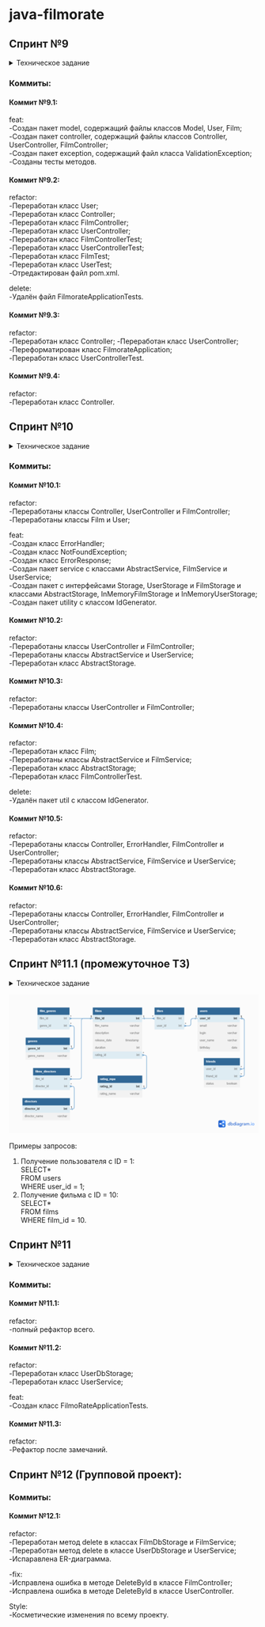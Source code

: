 # java-filmorate
## Спринт №9
<details> <summary> Техническое задание </summary>  
Представьте, что после изучения сложной темы и успешного выполнения всех заданий вы решили отдохнуть и провести вечер за просмотром фильма. Вкусная еда уже готовится, любимый плед уютно свернулся на кресле — а вы всё ещё не выбрали, что же посмотреть!  
Фильмов много — и с каждым годом становится всё больше. Чем их больше, тем больше разных оценок. Чем больше оценок, тем сложнее сделать выбор. Однако не время сдаваться! Вы напишете бэкенд для сервиса, который будет работать с фильмами и оценками пользователей, а также возвращать топ-5 фильмов, рекомендованных к просмотру. Теперь ни вам, ни вашим друзьям не придётся долго размышлять, что посмотреть вечером.  
В этом спринте вы начнёте с малого, но очень важного: создадите каркас Spring Boot приложения Filmorate (от англ. film — «фильм» и rate — «оценивать»). В дальнейшем сервис будет обогащаться новым функционалом и с каждым спринтом становиться лучше благодаря вашим знаниям о Java. Скорее вперёд!  

### Предварительная настройка проекта  
В репозитории создайте ветку controllers-films-users. Разработку решения для первого спринта нужно вести в ней. Репозиторий при этом должен быть публичным.  
Создайте заготовку проекта с помощью Spring Initializr. Некоторые параметры вы найдёте в этой таблице, остальные заполните самостоятельно.  

Параметр Значение  
Group (организация)	ru.yandex.practicum  
Artifact (артефакт)	filmorate  
Name (название проекта)	filmorate  
Dependencies (зависимости)	Spring Web  

Ура! Проект сгенерирован. Теперь можно шаг за шагом реализовать приложение.  

### Модели данных  
Создайте пакет model. Добавьте в него два класса — Film и User. Это классы — модели данных приложения.  
У model.Film должны быть следующие свойства:  
- целочисленный идентификатор — id;
- название — name;
- описание — description;
- дата релиза — releaseDate;
- продолжительность фильма — duration.  

Свойства model.User:  
- целочисленный идентификатор — id;
- электронная почта — email;
- логин пользователя — login;
- имя для отображения — name;
- дата рождения — birthday.  

#### *Подсказка: про аннотацию @Data*  
*Используйте аннотацию @Data библиотеки Lombok — с ней будет меньше работы по созданию сущностей.*  

### Хранение данных  
Сейчас данные можно хранить в памяти приложения — так же, как вы поступили в случае с менеджером задач. Для этого используйте контроллер.  
В следующих спринтах мы расскажем, как правильно хранить данные в долговременном хранилище, чтобы они не зависели от перезапуска приложения.  

### REST-контроллеры  
Создайте два класса-контроллера. FilmController будет обслуживать фильмы, а UserController — пользователей. Убедитесь, что созданные контроллеры соответствуют правилам REST.  
Добавьте в классы-контроллеры эндпоинты с подходящим типом запроса для каждого из случаев.  
Для FilmController:  
- добавление фильма;
- обновление фильма;
- получение всех фильмов.  

Для UserController:  
- создание пользователя;
- обновление пользователя;
- получение списка всех пользователей.  

Эндпоинты для создания и обновления данных должны также вернуть созданную или изменённую сущность.  

#### *Подсказка: про аннотацию @RequestBody*  
*Используйте аннотацию @RequestBody, чтобы создать объект из тела запроса на добавление или обновление сущности.*  

### Валидация  
Проверьте данные, которые приходят в запросе на добавление нового фильма или пользователя. Эти данные должны соответствовать определённым критериям.   
Для Film:  
- название не может быть пустым;
- максимальная длина описания — 200 символов;
- дата релиза — не раньше 28 декабря 1895 года;
- продолжительность фильма должна быть положительной.  

Для User:  
- электронная почта не может быть пустой и должна содержать символ @;
- логин не может быть пустым и содержать пробелы;
- имя для отображения может быть пустым — в таком случае будет использован логин;
- дата рождения не может быть в будущем.  

#### *Подсказка: как обработать ошибки*  
*Для обработки ошибок валидации напишите новое исключение — например, ValidationException.*  

### Логирование  
Добавьте логирование для операций, которые изменяют сущности — добавляют и обновляют их. Также логируйте причины ошибок — например, если валидация не пройдена. Это считается хорошей практикой.  

#### *Подсказка: про логирование сообщений*  
Воспользуйтесь библиотекой slf4j для логирования и объявляйте логер для каждого класса — так будет сразу видно, где в коде выводится та или иная строка.  
*private final static Logger log = LoggerFactory.getLogger(Example.class);*  
Вы также можете применить аннотацию @Slf4j библиотеки Lombok, чтобы не создавать логер вручную.  

### Тестирование  
Добавьте тесты для валидации. Убедитесь, что она работает на граничных условиях.  

#### *Подсказка: на что обратить внимание при тестировании*  
*Проверьте, что валидация не пропускает пустые или неверно заполненные поля. Посмотрите, как контроллер реагирует на пустой запрос.*  

### Проверьте себя  
Так как у вашего API пока нет интерфейса, вы будете взаимодействовать с ним через веб-клиент. Мы подготовили набор тестовых данных — Postman коллекцию. С её помощью вы сможете протестировать ваше API: postman.json  

### Дополнительное задание*  
А теперь необязательное задание для самых смелых! Валидация, которую мы предлагаем реализовать в основном задании, — базовая. Она не покрывает всех возможных ошибок. Например, всё ещё можно создать пользователя с такой электронной почтой: это-неправильный?эмейл@.   
В Java есть инструменты для проверки корректности различных данных. С помощью аннотаций можно задать ограничения, которые будут проверяться автоматически. Для этого добавьте в описание сборки проекта следующую зависимость.  
*<dependency  
<groupId>org.springframework.boot</groupId>  
<artifactId>spring-boot-starter-validation</artifactId>  
</dependency*  

Теперь вы можете применить аннотацию @NotNull к полю класса-модели для проверки на null, @NotBlank — для проверки на пустую строку, @Email — для проверки на соответствие формату электронного адреса. Полный список доступных аннотаций можно найти в документации.  
Чтобы Spring не только преобразовал тело запроса в соответствующий класс, но и проверил корректность переданных данных, вместе с аннотацией @RequestBody нужно использовать аннотацию @Valid.  
*public createUser(@Valid @RequestBody User user)*  

Поздравляем: первый шаг навстречу уютным киновечерам сделан.  
Интересного вам программирования!  
</details>

### Коммиты:
#### Коммит №9.1:
feat:  
-Создан пакет model, содержащий файлы классов Model, User, Film;  
-Создан пакет controller, содержащий файлы классов Controller, UserController, FilmController;  
-Создан пакет exception, содержащий файл класса ValidationException;  
-Созданы тесты методов.  

#### Коммит №9.2:
refactor:  
-Переработан класс User;  
-Переработан класс Controller;  
-Переработан класс FilmController;  
-Переработан класс UserController;  
-Переработан класс FilmControllerTest;  
-Переработан класс UserControllerTest;  
-Переработан класс FilmTest;  
-Переработан класс UserTest;  
-Отредактирован файл pom.xml.  

delete:  
-Удалён файл FilmorateApplicationTests.  

#### Коммит №9.3:
refactor:  
-Переработан класс Controller;
-Переработан класс UserController;  
-Переформатирован класс FilmorateApplication;  
-Переработан класс UserControllerTest.  

#### Коммит №9.4:
refactor:  
-Переработан класс Controller.  

## Спринт №10  
<details> <summary> Техническое задание </summary>  
Настало время улучшить Filmorate. Чтобы составлять рейтинг фильмов, нужны отзывы пользователей. А для улучшения рекомендаций по просмотру хорошо бы объединить пользователей в комьюнити.  
По итогам прошлого спринта у вас получилась заготовка приложения. Программа может принимать, обновлять и возвращать пользователей и фильмы. В этот раз улучшим API приложения до соответствия REST, а также изменим архитектуру приложения с помощью внедрения зависимостей.  

### Наводим порядок в репозитории  
Для начала убедитесь в том, что ваша работа за предыдущий спринт слита с главной веткой main. Создайте новую ветку, которая будет называться add-friends-likes. Название ветки важно сохранить, потому что оно влияет на запуск тестов в GitHub.  

#### *Подсказка: про работу в Git*  
*Для слияния веток используйте команду merge.*  

### Архитектура
Начнём с переработки архитектуры. Сейчас вся логика приложения спрятана в контроллерах — изменим это. Вынесите хранение данных о фильмах и пользователях в отдельные классы. Назовём их «хранилищами» (англ. storage) — так будет сразу понятно, что они делают.  
- Создайте интерфейсы FilmStorage и UserStorage, в которых будут определены методы добавления, удаления и модификации объектов.   
- Создайте классы InMemoryFilmStorage и InMemoryUserStorage, имплементирующие новые интерфейсы, и перенесите туда всю логику хранения, обновления и поиска объектов.   
- Добавьте к InMemoryFilmStorage и InMemoryUserStorage аннотацию @Component, чтобы впоследствии пользоваться внедрением зависимостей и передавать хранилища сервисам. 

#### *Подсказка: про структуру проекта*  
*Чтобы объединить хранилища, создайте новый пакет storage. В нём будут только классы и интерфейсы, имеющие отношение к хранению данных. Например, ru.yandex.filmorate.storage.film.FilmStorage.*  

### Новая логика  
Пока у приложения нет никакой бизнес-логики, кроме валидации сущностей. Обеспечим возможность пользователям добавлять друг друга в друзья и ставить фильмам лайки.
- Создайте UserService, который будет отвечать за такие операции с пользователями, как добавление в друзья, удаление из друзей, вывод списка общих друзей. Пока пользователям не надо одобрять заявки в друзья — добавляем сразу. То есть если Лена стала другом Саши, то это значит, что Саша теперь друг Лены.
- Создайте FilmService, который будет отвечать за операции с фильмами, — добавление и удаление лайка, вывод 10 наиболее популярных фильмов по количеству лайков. Пусть пока каждый пользователь может поставить лайк фильму только один раз.
- Добавьте к ним аннотацию @Service — тогда к ним можно будет получить доступ из контроллера.  

#### *Подсказка: ещё про структуру*  
*По аналогии с хранилищами, объедините бизнес-логику в пакет service.*  

#### *Подсказка: про список друзей и лайки*  
*Есть много способов хранить информацию о том, что два пользователя являются друзьями. Например, можно создать свойство friends в классе пользователя, которое будет содержать список его друзей. Вы можете использовать такое решение или придумать своё.  
Для того чтобы обеспечить уникальность значения (мы не можем добавить одного человека в друзья дважды), проще всего использовать для хранения Set<Long> c  id друзей. Таким же образом можно обеспечить условие «один пользователь — один лайк» для оценки фильмов.*

### Зависимости  
Переделайте код в контроллерах, сервисах и хранилищах под использование внедрения зависимостей.
- Используйте аннотации @Service, @Component, @Autowired. Внедряйте зависимости через конструкторы классов.
- Классы-сервисы должны иметь доступ к классам-хранилищам. Убедитесь, что сервисы зависят от интерфейсов классов-хранилищ, а не их реализаций. Таким образом в будущем будет проще добавлять и использовать новые реализации с другим типом хранения данных.
- Сервисы должны быть внедрены в соответствующие контроллеры.

#### *Подсказка: @Service vs @Component*  
*@Component — аннотация, которая определяет класс как управляемый Spring. Такой класс будет добавлен в контекст приложения при сканировании. @Service не отличается по поведению, но обозначает более узкий спектр классов — такие, которые содержат в себе бизнес-логику и, как правило, не хранят состояние.*  

### Полный REST  
Дальше стоит заняться контроллерами и довести API до соответствия REST.
- С помощью аннотации @PathVariable добавьте возможность получать каждый фильм и данные о пользователях по их уникальному идентификатору: GET .../users/{id}.
- Добавьте методы, позволяющие пользователям добавлять друг друга в друзья, получать список общих друзей и лайкать фильмы. Проверьте, что все они работают корректно.
  - PUT /users/{id}/friends/{friendId} — добавление в друзья.
  - DELETE /users/{id}/friends/{friendId} — удаление из друзей.
  - GET /users/{id}/friends — возвращаем список пользователей, являющихся его друзьями.
  - GET /users/{id}/friends/common/{otherId} — список друзей, общих с другим пользователем.
  - PUT /films/{id}/like/{userId} — пользователь ставит лайк фильму.
  - DELETE /films/{id}/like/{userId} — пользователь удаляет лайк.
  - GET /films/popular?count={count} — возвращает список из первых count фильмов по количеству лайков. Если значение параметра count не задано, верните первые 10.
- Убедитесь, что ваше приложение возвращает корректные HTTP-коды.
  - 400 — если ошибка валидации: ValidationException;
  - 404 — для всех ситуаций, если искомый объект не найден;
  - 500 — если возникло исключение.

#### *Подсказка*  
*Настройте ExceptionHandler для централизованной обработки ошибок.*  

### Тестирование  
Убедитесь, что приложение работает, — протестируйте его с помощью Postman: postman.json.   
Ого! Оцените, как Filmorate быстро растёт, — все компоненты занимают свои места, проявляется настоящая бизнес-логика. Любители кино потирают руки. Удачной разработки!  
</details>

### Коммиты:
#### Коммит №10.1:
refactor:  
-Переработаны классы Controller, UserController и FilmController;  
-Переработаны классы Film и User;  

feat:  
-Создан класс ErrorHandler;  
-Создан класс NotFoundException;  
-Создан класс ErrorResponse;  
-Создан пакет service с классами AbstractService, FilmService и UserService;  
-Создан пакет с интерфейсами Storage, UserStorage и FilmStorage и классами AbstractStorage, InMemoryFilmStorage и InMemoryUserStorage;  
-Создан пакет utility с классом IdGenerator.  

#### Коммит №10.2:  
refactor:  
-Переработаны классы UserController и FilmController;  
-Переработаны классы AbstractService и UserService;  
-Переработан класс AbstractStorage.

#### Коммит №10.3:
refactor:  
-Переработаны классы UserController и FilmController;  

#### Коммит №10.4:  
refactor:  
-Переработан класс Film;  
-Переработаны классы AbstractService и FilmService;  
-Переработан класс AbstractStorage;  
-Переработан класс FilmControllerTest.  

delete:  
-Удалён пакет util с классом IdGenerator.  

#### Коммит №10.5:
refactor:  
-Переработаны классы Controller, ErrorHandler, FilmController и UserController;  
-Переработаны классы AbstractService, FilmService и UserService;  
-Переработан класс AbstractStorage.  

#### Коммит №10.6:
refactor:  
-Переработаны классы Controller, ErrorHandler, FilmController и UserController;  
-Переработаны классы AbstractService, FilmService и UserService;  
-Переработан класс AbstractStorage.  

## Спринт №11.1 (промежуточное ТЗ)  
<details> <summary> Техническое задание </summary>  

### Задание для взаимопроверки  
Сейчас Filmorate хранит все данные в своей памяти. Это приводит к тому, что при перезапуске приложения его история и настройки сбрасываются. Вряд ли это обрадует пользователей!   
Итак, нам нужно, чтобы данные:  
- были доступны всегда,  
- находились в актуальном состоянии.  

А ещё важно, чтобы пользователи могли получать их быстро. Для этого вся информация должна храниться в базе данных.   
В этом задании вы будете проектировать базу данных для проекта, основываясь на уже существующей функциональности. Вносить какие-либо изменения в код не потребуется.  
Готовое решение отправьте своему партнёру по взаимопроверке из группы.  

*Если ваша работа не пройдёт проверку одногруппником, то ревьюер потратит одну попытку сдачи финального задания следующего спринта на проверку ER диаграммы, и у вас будет меньше попыток сдачи проекта Filmorate.*  

<details> <summary> Как проходит взаимопроверка </summary>  

### Загрузите решение  
Начните с загрузки файла с решением в ваш репозиторий на GitHub. Затем пригласите партнёра по взаимопроверке в приватный репозиторий — сделать это можно через меню Collaboration (англ. «сотрудничество»).  
Откройте настройки репозитория и введите логин партнёра: Settings → Repositories → Manage access → Invite a collaborator. Теперь отправьте ссылку на ваше решение одногруппнику в Пачке.  

*Решение нужно отправить не позднее указанного дедлайна. Когда проверка будет выполнена, не забудьте исключить одногруппника из репозитория — иначе у него останется полный доступ.*  

### Проверьте работу одногруппника  
Вы получили ссылку на репозиторий одногруппника — теперь можно оставлять комментарии к коду. Убедитесь, что код отвечает требованиям задания и code style, принятому в Практикуме.  
Ревью — ответственная задача. Представьте себя на месте другого студента и подумайте, какая обратная связь была бы наиболее полезна для него.  
Идеальный комментарий содержит:  
- Мягкие формулировки. Постарайтесь не использовать слово «нужно» (альтернатива — «лучше») и повелительное наклонение («сделай»). Лучше не перекладывать работу кода на его автора — «этот код делает» вместо «ты делаешь».  
- Развёрнутые объяснения.  
- Обоснование необходимости другого решения.  
- Встречные предложения — как сделать лучше.  
- Поясняющие ссылки на статьи и обсуждения.  

Например: *Здесь лучше использовать вот это — оно реализует такой-то функционал. А то работает медленнее.
[Пример кода. Поясняющая ссылка.]*  

### Оцените обратную связь  
По результатам ревью оцените, насколько полезные комментарии вы получили. Это поможет вашему партнёру быть более конструктивным ревьюером.  
Поделиться своими ощущениями от ревью вы можете в канале #java_neformal.  
</details>

### Изучение теории  
Прочтите следующие статьи, чтобы узнать, как проектировать базы данных:  
- «Нормализация баз данных простыми словами»,  
- «Ненормализованная форма или нулевая нормальная форма (UNF) базы данных»,  
- «Первая нормальная форма (1NF) базы данных»,  
- «Вторая нормальная форма (2NF) базы данных»,  
- «Третья нормальная форма (3NF) базы данных».  

Или посмотрите первые 19 минут видео «Нормальные формы баз данных: Объясняем на пальцах» — оно полностью дублирует статьи.  

Если вам захочется бросить себе вызов, советуем прочитать статьи на английском:  
- «What is Normalization in DBMS (SQL)? 1NF, 2NF, 3NF, BCNF Database with Example»,  
- «Normal Forms in DBMS».  

Это поможет набрать словарь технических терминов, который пригодится вам в будущем для чтения документации.  

### Доработка модели  
Прежде чем приступить к созданию схемы базы данных, нужно доработать модель приложения. Сейчас сущности, с которыми работает Filmorate, имеют недостаточно полей, чтобы получилось создать полноценную базу. Исправим это!  

#### Film  
1. Добавьте новое свойство — «жанр». У фильма может быть сразу несколько жанров, а у поля — несколько значений. Например, таких:  
- Комедия.  
- Драма.  
- Мультфильм.  
- Триллер.  
- Документальный.  
- Боевик.  
2. Ещё одно свойство — рейтинг Ассоциации кинокомпаний (англ. Motion Picture Association, сокращённо МРА). Эта оценка определяет возрастное ограничение для фильма. Значения могут быть следующими:  
- G — у фильма нет возрастных ограничений,  
- PG — детям рекомендуется смотреть фильм с родителями,  
- PG-13 — детям до 13 лет просмотр не желателен,  
- R — лицам до 17 лет просматривать фильм можно только в присутствии взрослого,  
- NC-17 — лицам до 18 лет просмотр запрещён.  

#### User 
1. Добавьте статус для связи «дружба» между двумя пользователями:  
2. неподтверждённая — когда один пользователь отправил запрос на добавление другого пользователя в друзья,  
3. подтверждённая — когда второй пользователь согласился на добавление.  

### Создание схемы базы данных  
Начните с таблиц для хранения пользователей и фильмов. При проектировании помните о том, что:  
- Каждый столбец таблицы должен содержать только одно значение. Хранить массивы значений или вложенные записи в столбцах нельзя.  
- Все неключевые атрибуты должны однозначно определяться ключом.  
- Все неключевые атрибуты должны зависеть только от первичного ключа, а не от других неключевых атрибутов.  
- База данных должна поддерживать бизнес-логику, предусмотренную в приложении. Подумайте о том, как будет происходить получение всех фильмов, пользователей. А как — топ N наиболее популярных фильмов. Или список общих друзей с другим пользователем.  

Теперь нарисуйте схему базы данных. Для этого можно использовать любой из следующих инструментов:  
1. dbdiagram.io.  
2. QuickDBD.  
3. Miro.  
4. Lucidchart.  
5. Diagrams.net.  

### Последние штрихи  
Прежде чем отправлять получившуюся схему на проверку:  
1. Скачайте диаграмму в виде картинки и добавьте в репозиторий. Убедитесь, что на изображении чётко виден текст.  
2. Добавьте в файл README.md ссылку на файл диаграммы. Если использовать разметку markdown, то схему будет видно непосредственно в README.md.  
3. Там же напишите небольшое пояснение к схеме: приложите примеры запросов для основных операций вашего приложения.  

#### *Подсказка*  
*Документы по разметке, которая поддерживается GitHub, лежат здесь.*  

Теперь можно отправлять схему на проверку и готовиться проверять работу одногруппника. Вы великолепны!  
</details>  

![er-diagram](er_diagram.png)  

Примеры запросов:  
1. Получение пользователя с ID = 1:  
   SELECT*  
   FROM users  
   WHERE user_id = 1;  
2. Получение фильма с ID = 10:  
   SELECT*  
   FROM films  
   WHERE film_id = 10.  

## Спринт №11
<details> <summary> Техническое задание </summary>  
Ура, практика! Пришло время усовершенствовать Filmorate с помощью полученных знаний о базах данных. На этот раз вы добавите ещё одну функциональность — сохранение состояния данных после перезапуска. Уже к концу задания у вас будет завершённое приложение для работы с фильмами и оценками пользователей. Внимание, мотор!  

### Организация  
В этом спринте вы будете работать в новой ветке. Назовите её add-database. Название ветки важно, потому что к ней привязаны тесты.   

### Создание базы данных  
В уроках спринта вы использовали PostgreSQL — популярную в индустрии базу данных. Однако сейчас вы будете работать с другой базой. Она называется H2. H2 не требует отдельной установки. Её можно встроить в приложение — достаточно добавить зависимость в сборку проекта. Использование встроенной базы данных упростит тестирование вашего приложения в GitHub.   
База будет работать в двух режимах:  
- В режиме тестирования H2 будет хранить данные в памяти. **Это позволит базе быстро запуститься на время тестов и удалить все тестовые данные после их завершения.  
- В рабочем режиме H2 будет хранить данные в файле на жёстком диске. Это не позволит рабочим данным потеряться между запусками.  

Почитайте, как использовать H2 со Spring Boot, в этой статье. Далее следуйте нашей инструкции:  
1. Добавьте в проект зависимости com.h2database.h2, org.springframework.boot.spring-boot-starter-data-jdbc и org.springframework.boot.spring-boot-starter-test.
2. Сконфигурируйте базу данных для рабочего режима с помощью файла настроек application.properties.
*spring.sql.init.mode=always  
'#' в jdbc-url укажите, что данные нужно сохранять в файл  
spring.datasource.url=jdbc:h2:file:./db/filmorate  
spring.datasource.driverClassName=org.h2.Driver  
spring.datasource.username=sa  
spring.datasource.password=password*  
3. Сформируйте структуру базы данных — для этого реализуйте схему, которую вы нарисовали в предыдущем спринте. Обратите внимание: база будет работать, пока работает само приложение. Чтобы подключиться к БД напрямую, используйте встроенный в IntelliJ IDEA функционал или клиент DBeaver.  
4. Не забудьте обновить модели данных в коде — добавьте новые поля.
5. Соберите SQL-запросы, формирующие структуру вашей базы, в отдельный файл в src/main/resources с названием schema.sql — так схема будет создаваться заново при каждом запуске приложения.  

#### *Подсказка: про файл schema.sql*  
*Включите в файл schema.sql создание таблиц. Если вам нужны некоторые данные в базе, их инициализация обычно описывается в файле data.sql — создайте его там же, где и schema.sql.  
Чтобы избежать ошибок, связанных с многократным применением скрипта к БД, добавьте условие IF NOT EXISTS при создании таблиц и индексов.*  

### Работа с DAO  
Таблицы созданы. Теперь можно заняться кодом, который будет отвечать за получение данных из базы.  
1. Вам пригодятся созданные ранее интерфейсы UserStorage и FilmStorage. Напишите для них новую имплементацию — например, UserDbStorage и FilmDbStorage. Эти классы будут DAO — объектами доступа к данным.  
2. Напишите в DAO соответствующие мапперы и методы, позволяющие сохранять пользователей и фильмы в базу данных и получать их из неё.

#### *Подсказка: про аннотацию @Qualifier*  
*Чтобы Spring мог работать с новыми компонентами и отличать их от старых хранилищ, воспользуйтесь аннотацией @Qualifier. Пример её использования можно найти в этой статье.*  

#### *Подсказка: как проверить, что база данных успешно настроена*  
*Убедитесь, что ваше приложение работает с базой данных. Создайте новый фильм и пользователя, а потом перезапустите проект — данные должны сохраниться в базе и быть доступны после перезапуска.*  

#### *Подсказка: как реализовать CRUD-операции с использованием JdbcTemplate*  
*В теме о работе с БД вы узнали, как делать выборку данных из базы с помощью SQL-запросов и JdbcTemplate. Для реализации методов, описанных в интерфейсах хранилищ, вам также потребуется добавлять новые данные и обновлять имеющиеся. Почитайте, как это сделать, в этой статье.*  

### Тестирование  
естировать приложение вручную — трудоёмкий процесс, который сопряжён со многими ограничениями. Использовать Postman-запросы проще, но такой способ не позволяет протестировать имплементацию методов.  
Вам предстоит реализовать интеграционное тестирование (англ. integration testing). С помощью него можно проверить работу приложения с зависимостями — например, с базой данных. Резидентная база данных обеспечит автономность ваших интеграционных тестов — перед каждым их запуском Spring будет создавать новую, чистую БД.  
Подробнее об этом виде тестирования мы расскажем в следующем модуле, но простейшую его реализацию вы выполните уже сейчас.  

@SpringBootTest
@AutoConfigureTestDatabase
@RequiredArgsConstructor(onConstructor_ = @Autowired)
class FilmoRateApplicationTests {
private final UserDbStorage userStorage;

@SpringBootTest
@AutoConfigureTestDatabase
@RequiredArgsConstructor(onConstructor_ = @Autowired)
class FilmoRateApplicationTests {
private final UserDbStorage userStorage;

    @SpringBootTest
    @AutoConfigureTestDatabase
    @RequiredArgsConstructor(onConstructor_ = @Autowired)
    class FilmoRateApplicationTests {
    private final UserDbStorage userStorage;
    
        @Test
        public void testFindUserById() {

            Optional<User> userOptional = userStorage.findUserById(1);

            assertThat(userOptional)
                     .isPresent()
                     .hasValueSatisfying(user ->
                             assertThat(user).hasFieldOrPropertyWithValue("id", 1)
                     );
        }
    } 

### Обратите внимание:  
- по аннотации @AutoConfigureTestDatabase Spring понимает, что перед запуском теста необходимо сконфигурировать тестовую БД вместо основной;
- аннотация @SpringBootTest, которой помечается класс с тестами, говорит о том, что перед запуском этих тестов необходим запуск всего приложения;
- аргумент аннотации @RequiredArgsConstructor указывает, что конструктор, созданный с помощью библиотеки Lombok, сможет получать зависимости через механизм @Autowired.  

Во время инициализации тестовой базы данных Spring прочитает SQL-запросы из стандартного файла schema.sql, который вы собрали в начале задания, и выполнит их для текущей базы данных. Этот скрипт должен создать схему в тестовой БД.  
Теперь можно написать интеграционные тесты для DAO-объектов приложения по примеру выше. С помощью них вы проверите, правильно ли работают ваши запросы к базе данных. Убедитесь, что все публичные методы хранилища покрыты тестами.  

### Доработка бизнес-логики  
Осталось несколько штрихов. Добавьте в код недостающие DAO-объекты, соответствующие вашей схеме, и завершите описание бизнес-логики. После этого протестируйте поведение программы.  
Поскольку в программе появились новые сущности, то нужно обеспечить доступ к ним. Добавьте следующие эндпоинты:  
1. Для получения списка всех жанров и по идентификатору.  
   GET /genres  
   GET /genres/{id}  
   // Пример возвращаемого значения  
   {  
   “id”: 1,  
   “name”: “Комедия”  
   }  
2. Для получения жанра и рейтинга по идентификатору:  
   GET /mpa  
   GET /mpa/{id}  
   // Пример возвращаемого значения  
   {  
   “id”: 1,  
   “name”: “G”  
   }  

При создании и получении фильмов достаточно передать список идентификаторов жанров и идентификатор рейтинга. Эти же данные должны передаваться при обновлении, создании и получении фильмов — если нужно, обновите эти эндпоинты.  
И последнее небольшое изменение: дружба должна стать односторонней. Это значит, что если какой-то пользователь оставил вам заявку в друзья, то он будет в списке ваших друзей, а вы в его — нет.  

#### *Подсказка-напоминание*  
*Не забудьте: у пользователей Filmorate должна быть возможность лайкать фильмы и добавлять друг друга в друзья с подтверждением дружбы.*  

### Финальный кадр  
Убедитесь, что ваше приложение работает правильно. Проверьте его дополнительно с помощью тестов Postman: sprint.json.  

⚠️ Эти же тесты запускаются в GitHub при создании pull request’а. Проверьте их локально, прежде чем делать pull request.  

Поздравляем! У вас получилось полноценное приложение, которое умеет обрабатывать и хранить данные о пользователях и их любимых фильмах. Выбрать что-нибудь для просмотра за ужином больше не составит труда. Вы снова на высоте. Хеппи-энд и титры!  
</details>

### Коммиты:
#### Коммит №11.1:  
refactor:  
-полный рефактор всего.  

#### Коммит №11.2:  
refactor:  
-Переработан класс UserDbStorage;  
-Переработан класс UserService;  

feat:  
-Создан класс FilmoRateApplicationTests.  

#### Коммит №11.3:  
refactor:  
-Рефактор после замечаний.  

## Спринт №12 (Групповой проект):  
### Коммиты:
#### Коммит №12.1:  
refactor:  
-Переработан метод delete в классах FilmDbStorage и FilmService;  
-Переработан метод delete в классе UserDbStorage и UserService;  
-Испаравлена ER-диаграмма.  

-fix:  
-Исправлена ошибка в методе DeleteById в классе FilmController;  
-Исправлена ошибка в методе DeleteById в классе UserController.  

Style:  
-Косметические изменения по всему проекту.